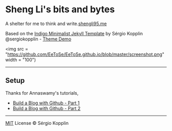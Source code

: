 # Sheng Li's bits and bytes
A shelter for me to think and write.[shengli95.me](http://shengli95.me)

Based on the [Indigo Minimalist Jekyll Template](https://github.com/sergiokopplin/indigo) by Sérgio Kopplin @sergiokopplin - [Theme Demo](http://sergiokopplin.github.io/indigo/)

<img src = "https://github.com/EeToSe/EeToSe.github.io/blob/master/screenshot.png" width = "100")

---
## Setup
Thanks for Annaswamy's tutorials, 
* [Build a Blog with Github - Part 1](http://artiannaswamy.com/build-a-github-blog-part-1)
* [Build a Blog with Github - Part 2](http://artiannaswamy.com/build-a-github-blog-part-2)


---

[MIT](http://kopplin.mit-license.org/) License © Sérgio Kopplin
